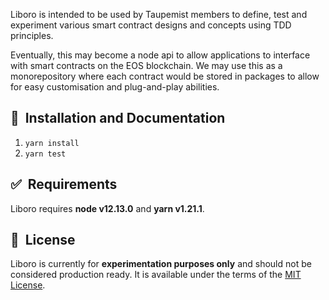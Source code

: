 Liboro is intended to be used by Taupemist members to define, test and experiment various smart contract designs and concepts using TDD principles.

Eventually, this may become a node api to allow applications to interface with smart contracts on the EOS blockchain.
We may use this as a monorepository where each contract would be stored in packages to allow for easy customisation and plug-and-play abilities.


## 🚀&nbsp; Installation and Documentation

1. ```yarn install```
2. ```yarn test```


## ✅&nbsp; Requirements

Liboro requires **node v12.13.0** and **yarn v1.21.1**. 


## 📘&nbsp; License
Liboro is currently for **experimentation purposes only** and should not be considered production ready. It is available under the terms of the [MIT License](LICENSE).
